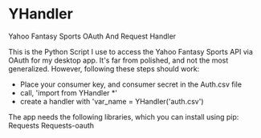 YHandler
========

Yahoo Fantasy Sports OAuth And Request Handler

This is the Python Script I use to access the Yahoo Fantasy Sports API via OAuth for my desktop app. It's far from polished, and not the most generalized.  However, following these steps should work:
- Place your consumer key, and consumer secret in the Auth.csv file 
- call, 'import from YHandler *'
- create a handler with 'var_name = YHandler('auth.csv')

The app needs the following libraries, which you can install using pip:
Requests
Requests-oauth
